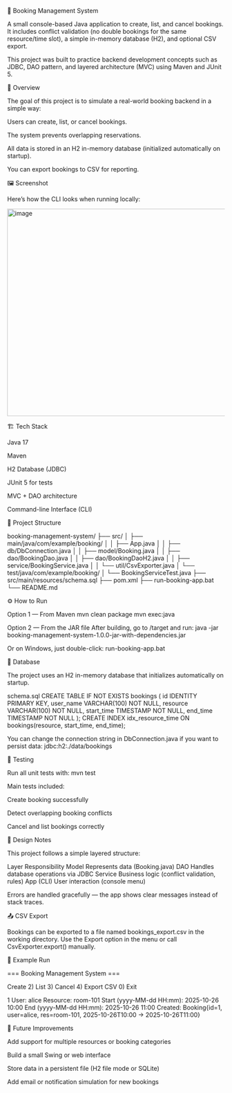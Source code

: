 
🧾 Booking Management System

A small console-based Java application to create, list, and cancel bookings. It includes conflict validation (no double bookings for the same resource/time slot), a simple in-memory database (H2), and optional CSV export.

This project was built to practice backend development concepts such as JDBC, DAO pattern, and layered architecture (MVC) using Maven and JUnit 5.

🧠 Overview

The goal of this project is to simulate a real-world booking backend in a simple way:

Users can create, list, or cancel bookings.

The system prevents overlapping reservations.

All data is stored in an H2 in-memory database (initialized automatically on startup).

You can export bookings to CSV for reporting.

🖼️ Screenshot

Here’s how the CLI looks when running locally:

<img width="1106" height="480" alt="image" src="https://github.com/user-attachments/assets/e6bb47ff-9d8a-4c61-8c7c-5830d00f7a6a" />

🏗️ Tech Stack

Java 17

Maven

H2 Database (JDBC)

JUnit 5 for tests

MVC + DAO architecture

Command-line Interface (CLI)

📂 Project Structure

booking-management-system/
├── src/
│ ├── main/java/com/example/booking/
│ │ ├── App.java
│ │ ├── db/DbConnection.java
│ │ ├── model/Booking.java
│ │ ├── dao/BookingDao.java
│ │ ├── dao/BookingDaoH2.java
│ │ ├── service/BookingService.java
│ │ └── util/CsvExporter.java
│ └── test/java/com/example/booking/
│ └── BookingServiceTest.java
├── src/main/resources/schema.sql
├── pom.xml
├── run-booking-app.bat
└── README.md

⚙️ How to Run

Option 1 — From Maven
mvn clean package
mvn exec:java

Option 2 — From the JAR file
After building, go to /target and run:
java -jar booking-management-system-1.0.0-jar-with-dependencies.jar

Or on Windows, just double-click:
run-booking-app.bat

💾 Database

The project uses an H2 in-memory database that initializes automatically on startup.

schema.sql
CREATE TABLE IF NOT EXISTS bookings (
id IDENTITY PRIMARY KEY,
user_name VARCHAR(100) NOT NULL,
resource VARCHAR(100) NOT NULL,
start_time TIMESTAMP NOT NULL,
end_time TIMESTAMP NOT NULL
);
CREATE INDEX idx_resource_time ON bookings(resource, start_time, end_time);

You can change the connection string in DbConnection.java if you want to persist data:
jdbc:h2:./data/bookings

🧪 Testing

Run all unit tests with:
mvn test

Main tests included:

Create booking successfully

Detect overlapping booking conflicts

Cancel and list bookings correctly

🧩 Design Notes

This project follows a simple layered structure:

Layer	Responsibility
Model	Represents data (Booking.java)
DAO	Handles database operations via JDBC
Service	Business logic (conflict validation, rules)
App (CLI)	User interaction (console menu)

Errors are handled gracefully — the app shows clear messages instead of stack traces.

📤 CSV Export

Bookings can be exported to a file named bookings_export.csv in the working directory. Use the Export option in the menu or call CsvExporter.export() manually.

🪪 Example Run

=== Booking Management System ===

Create 2) List 3) Cancel 4) Export CSV 0) Exit

1
User: alice
Resource: room-101
Start (yyyy-MM-dd HH:mm): 2025-10-26 10:00
End (yyyy-MM-dd HH:mm): 2025-10-26 11:00
Created: Booking{id=1, user=alice, res=room-101, 2025-10-26T10:00 -> 2025-10-26T11:00}

🧭 Future Improvements

Add support for multiple resources or booking categories

Build a small Swing or web interface

Store data in a persistent file (H2 file mode or SQLite)

Add email or notification simulation for new bookings

